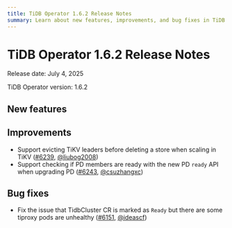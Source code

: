 ```yaml
---
title: TiDB Operator 1.6.2 Release Notes
summary: Learn about new features, improvements, and bug fixes in TiDB Operator 1.6.2.
---
```


# TiDB Operator 1.6.2 Release Notes

Release date: July 4, 2025

TiDB Operator version: 1.6.2

## New features


## Improvements

- Support evicting TiKV leaders before deleting a store when scaling in TiKV ([#6239](https://github.com/pingcap/tidb-operator/pull/6239), [@liubog2008](https://github.com/liubog2008))
- Support checking if PD members are ready with the new PD `ready` API when upgrading PD ([#6243](https://github.com/pingcap/tidb-operator/pull/6243), [@csuzhangxc](https://github.com/csuzhangxc))

## Bug fixes

- Fix the issue that TidbCluster CR is marked as `Ready` but there are some tiproxy pods are unhealthy ([#6151](https://github.com/pingcap/tidb-operator/pull/6151), [@ideascf](https://github.com/ideascf))
